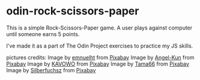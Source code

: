 # odin-rock-scissors-paper
This is a simple Rock-Scissors-Paper game. A user plays against computer until someone earns 5 points.

I've made it as a part of The Odin Project exercises to practice my JS skills.

pictures credits:
Image by [emnuelht](https://pixabay.com/users/emnuelht-25796858/) from [Pixabay](https://pixabay.com/)
Image by [Angel-Kun](https://pixabay.com/users/angel-kun-50012/) from [Pixabay](https://pixabay.com/)
Image by [KAVOWO](https://pixabay.com/users/kavowo-6764465/) from [Pixabay](https://pixabay.com/)
Image by [Tama66](https://pixabay.com/users/tama66-1032521/) from [Pixabay](https://pixabay.com/)
Image by [Silberfuchsz](https://pixabay.com/users/silberfuchs-721/) from [Pixabay](https://pixabay.com/)

